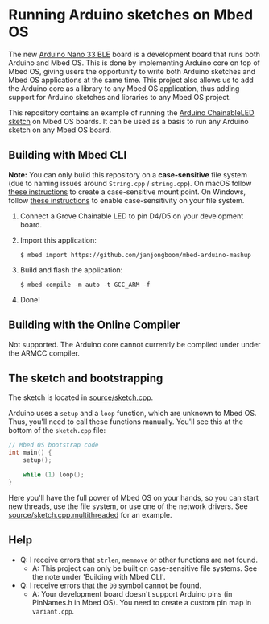 # Running Arduino sketches on Mbed OS

The new [Arduino Nano 33 BLE](https://blog.arduino.cc/2019/07/31/why-we-chose-to-build-the-arduino-nano-33-ble-core-on-mbed-os/) board is a development board that runs both Arduino and Mbed OS. This is done by implementing Arduino core on top of Mbed OS, giving users the opportunity to write both Arduino sketches and Mbed OS applications at the same time. This project also allows us to add the Arduino core as a library to any Mbed OS application, thus adding support for Arduino sketches and libraries to any Mbed OS project.

This repository contains an example of running the [Arduino ChainableLED sketch](https://github.com/pjpmarques/ChainableLED) on Mbed OS boards. It can be used as a basis to run any Arduino sketch on any Mbed OS board.

## Building with Mbed CLI

**Note:** You can only build this repository on a **case-sensitive** file system (due to naming issues around `String.cpp` / `string.cpp`). On macOS follow [these instructions](https://coderwall.com/p/mgi8ja/case-sensitive-git-in-mac-os-x-like-a-pro) to create a case-sensitive mount point. On Windows, follow [these instructions](https://superuser.com/questions/266110/how-do-you-make-windows-7-fully-case-sensitive-with-respect-to-the-filesystem) to enable case-sensitivity on your file system.

1. Connect a Grove Chainable LED to pin D4/D5 on your development board.
1. Import this application:

    ```
    $ mbed import https://github.com/janjongboom/mbed-arduino-mashup
    ```

1. Build and flash the application:

    ```
    $ mbed compile -m auto -t GCC_ARM -f
    ```

1. Done!

## Building with the Online Compiler

Not supported. The Arduino core cannot currently be compiled under under the ARMCC compiler.

## The sketch and bootstrapping

The sketch is located in [source/sketch.cpp](source/sketch.cpp).

Arduino uses a `setup` and a `loop` function, which are unknown to Mbed OS. Thus, you'll need to call these functions manually. You'll see this at the bottom of the `sketch.cpp` file:

```cpp
// Mbed OS bootstrap code
int main() {
    setup();

    while (1) loop();
}
```

Here you'll have the full power of Mbed OS on your hands, so you can start new threads, use the file system, or use one of the network drivers. See [source/sketch.cpp.multithreaded](source/sketch.cpp.multithreaded) for an example.

## Help

* Q: I receive errors that `strlen`, `memmove` or other functions are not found.
    * A: This project can only be built on case-sensitive file systems. See the note under 'Building with Mbed CLI'.
* Q: I receive errors that the `D0` symbol cannot be found.
    * A: Your development board doesn't support Arduino pins (in PinNames.h in Mbed OS). You need to create a custom pin map in `variant.cpp`.
